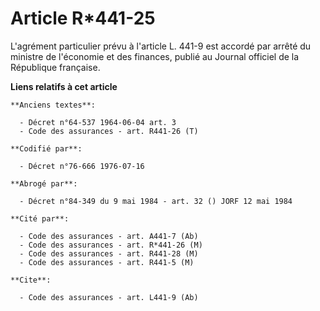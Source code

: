 # Article R*441-25

L'agrément particulier prévu à l'article L. 441-9 est accordé par arrêté du ministre de l'économie et des finances, publié au
Journal officiel de la République française.

**Liens relatifs à cet article**

	**Anciens textes**:

	  - Décret n°64-537 1964-06-04 art. 3
	  - Code des assurances - art. R441-26 (T)

	**Codifié par**:

	  - Décret n°76-666 1976-07-16

	**Abrogé par**:

	  - Décret n°84-349 du 9 mai 1984 - art. 32 () JORF 12 mai 1984

	**Cité par**:

	  - Code des assurances - art. A441-7 (Ab)
	  - Code des assurances - art. R*441-26 (M)
	  - Code des assurances - art. R441-28 (M)
	  - Code des assurances - art. R441-5 (M)

	**Cite**:

	  - Code des assurances - art. L441-9 (Ab)
